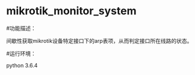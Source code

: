 # mikrotik_monitor_system

#功能描述：

 间歇性获取mikrotik设备特定接口下的arp表项，从而判定接口所在线路的状态。

#运行环境：

python 3.6.4
